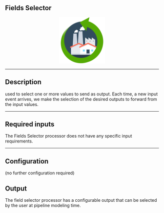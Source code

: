 <!--
  ~ Licensed to the Apache Software Foundation (ASF) under one or more
  ~ contributor license agreements.  See the NOTICE file distributed with
  ~ this work for additional information regarding copyright ownership.
  ~ The ASF licenses this file to You under the Apache License, Version 2.0
  ~ (the "License"); you may not use this file except in compliance with
  ~ the License.  You may obtain a copy of the License at
  ~
  ~    http://www.apache.org/licenses/LICENSE-2.0
  ~
  ~ Unless required by applicable law or agreed to in writing, software
  ~ distributed under the License is distributed on an "AS IS" BASIS,
  ~ WITHOUT WARRANTIES OR CONDITIONS OF ANY KIND, either express or implied.
  ~ See the License for the specific language governing permissions and
  ~ limitations under the License.
  ~
  -->

## Fields Selector

<p align="center"> 
    <img src="icon.png" width="150px;" class="pe-image-documentation"/>
</p>

***

## Description

used to select one or more values to send as output. Each time, a new input event arrives, 
we make the selection of the desired outputs to forward from the input values.

***

## Required inputs
The Fields Selector processor does not have any specific input requirements.

***

## Configuration

(no further configuration required)

## Output
The field selector processor has a configurable output that can be selected by the user at pipeline modeling time.